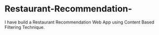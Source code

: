 # Restaurant-Recommendation-
I have build a Restaurant Recommendation Web App using Content Based Filtering Technique.
